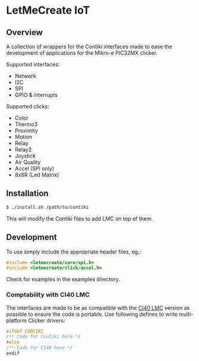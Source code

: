 # LetMeCreate IoT

## Overview

A collection of wrappers for the Contiki interfaces made to ease the development of applications for the Mikro-e PIC32MX clicker.

Supported interfaces:
  - Network
  - I2C
  - SPI
  - GPIO & interrupts

Supported clicks:
  - Color
  - Thermo3
  - Proximity
  - Motion
  - Relay
  - Relay2
  - Joystick
  - Air Quality
  - Accel (SPI only)
  - 8x8R (Led Matrix)

## Installation

```sh
$ ./install.sh /path/to/contiki
```

This will modify the Contiki files to add LMC on top of them.

## Development

To use simply include the appropriate header files, eg.:

```C
#include <letmecreate/core/spi.h>
#include <letmecreate/click/accel.h>
```

Check for examples in the examples directory.

### Comptability with CI40 LMC

The interfaces are made to be as compatible with the [CI40 LMC](https://github.com/francois-berder/LetMeCreate) version as possible to ensure the code is portable. Use following defines to write multi-platform Clicker drivers:

```C
#ifdef CONTIKI
/** Code for Contiki here */
#else
/** Code for CI40 here */
endif
```
